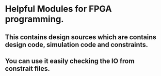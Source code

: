# Helpful Modules for FPGA programming.

## This contains design sources which are contains design code, simulation code and constraints.

## You can use it easily checking the IO from constrait files.
